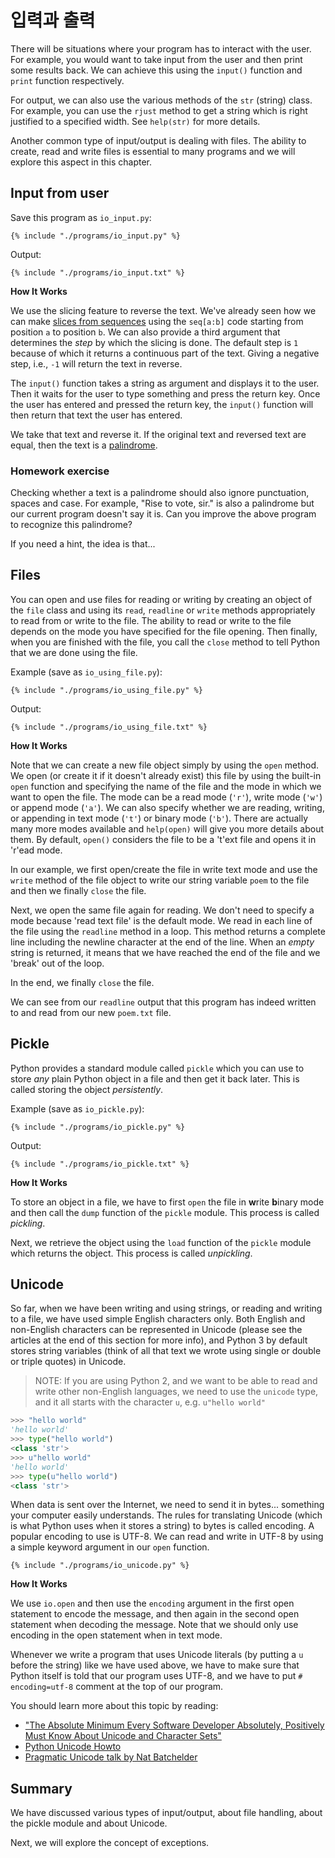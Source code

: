 # 입력과 출력

There will be situations where your program has to interact with the user. For example, you would want to take input from the user and then print some results back. We can achieve this using the `input()` function and `print` function respectively.

For output, we can also use the various methods of the `str` \(string\) class. For example, you can use the `rjust` method to get a string which is right justified to a specified width. See `help(str)` for more details.

Another common type of input/output is dealing with files. The ability to create, read and write files is essential to many programs and we will explore this aspect in this chapter.

## Input from user

Save this program as `io_input.py`:

```text
{% include "./programs/io_input.py" %}
```

Output:

```text
{% include "./programs/io_input.txt" %}
```

**How It Works**

We use the slicing feature to reverse the text. We've already seen how we can make [slices from sequences](data_structures.md#sequence) using the `seq[a:b]` code starting from position `a` to position `b`. We can also provide a third argument that determines the _step_ by which the slicing is done. The default step is `1` because of which it returns a continuous part of the text. Giving a negative step, i.e., `-1` will return the text in reverse.

The `input()` function takes a string as argument and displays it to the user. Then it waits for the user to type something and press the return key. Once the user has entered and pressed the return key, the `input()` function will then return that text the user has entered.

We take that text and reverse it. If the original text and reversed text are equal, then the text is a [palindrome](http://en.wiktionary.org/wiki/palindrome).

### Homework exercise

Checking whether a text is a palindrome should also ignore punctuation, spaces and case. For example, "Rise to vote, sir." is also a palindrome but our current program doesn't say it is. Can you improve the above program to recognize this palindrome?

If you need a hint, the idea is that...

## Files

You can open and use files for reading or writing by creating an object of the `file` class and using its `read`, `readline` or `write` methods appropriately to read from or write to the file. The ability to read or write to the file depends on the mode you have specified for the file opening. Then finally, when you are finished with the file, you call the `close` method to tell Python that we are done using the file.

Example \(save as `io_using_file.py`\):

```text
{% include "./programs/io_using_file.py" %}
```

Output:

```text
{% include "./programs/io_using_file.txt" %}
```

**How It Works**

Note that we can create a new file object simply by using the `open` method. We open \(or create it if it doesn't already exist\) this file by using the built-in `open` function and specifying the name of the file and the mode in which we want to open the file. The mode can be a read mode \(`'r'`\), write mode \(`'w'`\) or append mode \(`'a'`\). We can also specify whether we are reading, writing, or appending in text mode \(`'t'`\) or binary mode \(`'b'`\). There are actually many more modes available and `help(open)` will give you more details about them. By default, `open()` considers the file to be a 't'ext file and opens it in 'r'ead mode.

In our example, we first open/create the file in write text mode and use the `write` method of the file object to write our string variable `poem` to the file and then we finally `close` the file.

Next, we open the same file again for reading. We don't need to specify a mode because 'read text file' is the default mode. We read in each line of the file using the `readline` method in a loop. This method returns a complete line including the newline character at the end of the line. When an _empty_ string is returned, it means that we have reached the end of the file and we 'break' out of the loop.

In the end, we finally `close` the file.

We can see from our `readline` output that this program has indeed written to and read from our new `poem.txt` file.

## Pickle

Python provides a standard module called `pickle` which you can use to store _any_ plain Python object in a file and then get it back later. This is called storing the object _persistently_.

Example \(save as `io_pickle.py`\):

```text
{% include "./programs/io_pickle.py" %}
```

Output:

```text
{% include "./programs/io_pickle.txt" %}
```

**How It Works**

To store an object in a file, we have to first `open` the file in **w**rite **b**inary mode and then call the `dump` function of the `pickle` module. This process is called _pickling_.

Next, we retrieve the object using the `load` function of the `pickle` module which returns the object. This process is called _unpickling_.

## Unicode

So far, when we have been writing and using strings, or reading and writing to a file, we have used simple English characters only. Both English and non-English characters can be represented in Unicode \(please see the articles at the end of this section for more info\), and Python 3 by default stores string variables \(think of all that text we wrote using single or double or triple quotes\) in Unicode.

> NOTE: If you are using Python 2, and we want to be able to read and write other non-English languages, we need to use the `unicode` type, and it all starts with the character `u`, e.g. `u"hello world"`

```python
>>> "hello world"
'hello world'
>>> type("hello world")
<class 'str'>
>>> u"hello world"
'hello world'
>>> type(u"hello world")
<class 'str'>
```

When data is sent over the Internet, we need to send it in bytes... something your computer easily understands. The rules for translating Unicode \(which is what Python uses when it stores a string\) to bytes is called encoding. A popular encoding to use is UTF-8. We can read and write in UTF-8 by using a simple keyword argument in our `open` function.

```text
{% include "./programs/io_unicode.py" %}
```

**How It Works**

We use `io.open` and then use the `encoding` argument in the first open statement to encode the message, and then again in the second open statement when decoding the message. Note that we should only use encoding in the open statement when in text mode.

Whenever we write a program that uses Unicode literals \(by putting a `u` before the string\) like we have used above, we have to make sure that Python itself is told that our program uses UTF-8, and we have to put `# encoding=utf-8` comment at the top of our program.

You should learn more about this topic by reading:

* ["The Absolute Minimum Every Software Developer Absolutely, Positively Must Know About Unicode and Character Sets"](http://www.joelonsoftware.com/articles/Unicode.html)
* [Python Unicode Howto](http://docs.python.org/3/howto/unicode.html)
* [Pragmatic Unicode talk by Nat Batchelder](http://nedbatchelder.com/text/unipain.html)

## Summary

We have discussed various types of input/output, about file handling, about the pickle module and about Unicode.

Next, we will explore the concept of exceptions.

